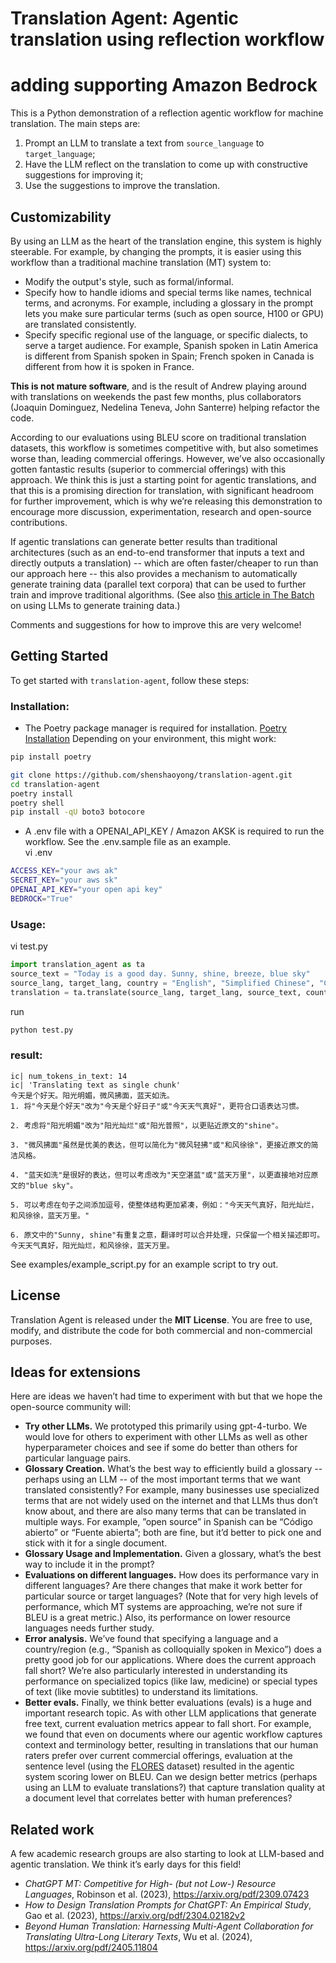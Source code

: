 # Translation Agent: Agentic translation using reflection workflow

# adding supporting Amazon Bedrock

This is a Python demonstration of a reflection agentic workflow for machine translation. The main steps are:
1. Prompt an LLM to translate a text from `source_language` to `target_language`; 
2. Have the LLM reflect on the translation to come up with constructive suggestions for improving it; 
3. Use the suggestions to improve the translation. 

## Customizability 

By using an LLM as the heart of the translation engine, this system is highly steerable. For example, by changing the prompts, it is easier using this workflow than a traditional machine translation (MT) system to:
- Modify the output's style, such as formal/informal.
- Specify how to handle idioms and special terms like names, technical terms, and acronyms. For example, including a glossary in the prompt lets you make sure particular terms (such as open source, H100 or GPU) are translated consistently. 
- Specify specific regional use of the language, or specific dialects, to serve a target audience. For example, Spanish spoken in Latin America is different from Spanish spoken in Spain; French spoken in Canada is different from how it is spoken in France. 

**This is not mature software**, and is the result of Andrew playing around with translations on weekends the past few months, plus collaborators (Joaquin Dominguez, Nedelina Teneva, John Santerre) helping refactor the code. 

According to our evaluations using BLEU score on traditional translation datasets, this workflow is sometimes competitive with, but also sometimes worse than, leading commercial offerings. However, we’ve also occasionally gotten fantastic results (superior to commercial offerings) with this approach. We think this is just a starting point for agentic translations, and that this is a promising direction for translation, with significant headroom for further improvement, which is why we’re releasing this demonstration to encourage more discussion, experimentation, research and open-source contributions. 

If agentic translations can generate better results than traditional architectures (such as an end-to-end transformer that inputs a text and directly outputs a translation) -- which are often faster/cheaper to run than our approach here -- this also provides a mechanism to automatically generate training data (parallel text corpora) that can be used to further train and improve traditional algorithms. (See also [this article in The Batch](https://www.deeplearning.ai/the-batch/building-models-that-learn-from-themselves/) on using LLMs to generate training data.) 

Comments and suggestions for how to improve this are very welcome!


## Getting Started

To get started with `translation-agent`, follow these steps:

### Installation:
- The Poetry package manager is required for installation. [Poetry Installation](https://python-poetry.org/docs/#installation) Depending on your environment, this might work:

```bash
pip install poetry 
```

```bash  
git clone https://github.com/shenshaoyong/translation-agent.git  
cd translation-agent  
poetry install  
poetry shell   
pip install -qU boto3 botocore  
```

- A .env file with a OPENAI_API_KEY / Amazon AKSK is required to run the workflow. See the .env.sample file as an example.  
vi .env    
```bash  
ACCESS_KEY="your aws ak"
SECRET_KEY="your aws sk"
OPENAI_API_KEY="your open api key"
BEDROCK="True"

```

### Usage:  
vi test.py   
```python
import translation_agent as ta  
source_text = "Today is a good day. Sunny, shine, breeze, blue sky"  
source_lang, target_lang, country = "English", "Simplified Chinese", "China"  
translation = ta.translate(source_lang, target_lang, source_text, country)  
```

run  
```bash 
python test.py 
```

### result:  
```text
ic| num_tokens_in_text: 14  
ic| 'Translating text as single chunk'  
今天是个好天。阳光明媚，微风拂面，蓝天如洗。  
1. 将"今天是个好天"改为"今天是个好日子"或"今天天气真好"，更符合口语表达习惯。  

2. 考虑将"阳光明媚"改为"阳光灿烂"或"阳光普照"，以更贴近原文的"shine"。  

3. "微风拂面"虽然是优美的表达，但可以简化为"微风轻拂"或"和风徐徐"，更接近原文的简洁风格。  

4. "蓝天如洗"是很好的表达，但可以考虑改为"天空湛蓝"或"蓝天万里"，以更直接地对应原文的"blue sky"。  

5. 可以考虑在句子之间添加逗号，使整体结构更加紧凑，例如："今天天气真好，阳光灿烂，和风徐徐，蓝天万里。"  
 
6. 原文中的"Sunny, shine"有重复之意，翻译时可以合并处理，只保留一个相关描述即可。  
今天天气真好，阳光灿烂，和风徐徐，蓝天万里。  
```

See examples/example_script.py for an example script to try out.

## License

Translation Agent is released under the **MIT License**. You are free to use, modify, and distribute the code
for both commercial and non-commercial purposes.

## Ideas for extensions 

Here are ideas we haven’t had time to experiment with but that we hope the open-source community will:
- **Try other LLMs.** We prototyped this primarily using gpt-4-turbo. We would love for others to experiment with other LLMs as well as other hyperparameter choices and see if some do better than others for particular language pairs. 
- **Glossary Creation.** What’s the best way to efficiently build a glossary -- perhaps using an LLM -- of the most important terms that we want translated consistently? For example, many businesses use specialized terms that are not widely used on the internet and that LLMs thus don’t know about, and there are also many terms that can be translated in multiple ways. For example, ”open source” in Spanish can be “Código abierto” or “Fuente abierta”; both are fine, but it’d better to pick one and stick with it for a single document. 
- **Glossary Usage and Implementation.** Given a glossary, what’s the best way to include it in the prompt? 
- **Evaluations on different languages.** How does its performance vary in different languages? Are there changes that make it work better for particular source or target languages? (Note that for very high levels of performance, which MT systems are approaching, we’re not sure if BLEU is a great metric.) Also, its performance on lower resource languages needs further study.  
- **Error analysis.** We’ve found that specifying a language and a country/region (e.g., “Spanish as colloquially spoken in Mexico”) does a pretty good job for our applications. Where does the current approach fall short? We’re also particularly interested in understanding its performance on specialized topics (like law, medicine) or special types of text (like movie subtitles) to understand its limitations. 
- **Better evals.** Finally, we think better evaluations (evals) is a huge and important research topic. As with other LLM applications that generate free text, current evaluation metrics appear to fall short. For example, we found that even on documents where our agentic workflow captures context and terminology better, resulting in translations that our human raters prefer over current commercial offerings, evaluation at the sentence level (using the [FLORES](https://github.com/facebookresearch/flores) dataset) resulted in the agentic system scoring lower on BLEU. Can we design better metrics (perhaps using an LLM to evaluate translations?) that capture translation quality at a document level that correlates better with human preferences? 

## Related work 

A few academic research groups are also starting to look at LLM-based and agentic translation. We think it’s early days for this field!
- *ChatGPT MT: Competitive for High- (but not Low-) Resource Languages*, Robinson et al. (2023), https://arxiv.org/pdf/2309.07423
- *How to Design Translation Prompts for ChatGPT: An Empirical Study*, Gao et al. (2023), https://arxiv.org/pdf/2304.02182v2
- *Beyond Human Translation: Harnessing Multi-Agent Collaboration for Translating Ultra-Long Literary Texts*, Wu et al. (2024),  https://arxiv.org/pdf/2405.11804


